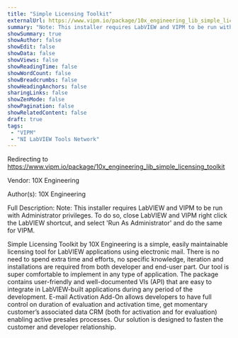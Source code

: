 ```yaml
---
title: "Simple Licensing Toolkit"
externalUrl: https://www.vipm.io/package/10x_engineering_lib_simple_licensing_toolkit
summary: "Note: This installer requires LabVIEW and VIPM to be run with Administrator privileges."
showSummary: true
showAuthor: false
showEdit: false
showData: false
showViews: false
showReadingTime: false
showWordCount: false
showBreadcrumbs: false
showHeadingAnchors: false
sharingLinks: false
showZenMode: false
showPagination: false
showRelatedContent: false
draft: true
tags:
 - "VIPM"
 - "NI LabVIEW Tools Network"
---
```


Redirecting to https://www.vipm.io/package/10x_engineering_lib_simple_licensing_toolkit

Vendor: 10X Engineering

Author(s): 10X Engineering
 
Full Description:
Note: This installer requires LabVIEW and VIPM to be run with Administrator privileges.  To do so, close LabVIEW and VIPM right click the LabVIEW shortcut, and select 'Run As Administrator' and do the same for VIPM. 

Simple Licensing Toolkit by 10X Engineering is a simple, easily maintainable licensing tool for LabVIEW applications using electronic mail. There is no need to spend extra time and efforts, no specific knowledge, iteration and installations are required from both developer and end-user part.
Our tool is super comfortable to implement in any type of application. The package contains user-friendly and well-documented VIs (API) that are easy to integrate in LabVIEW-built applications during any period of the development.
E-mail Activation Add-On allows developers to have full control on duration of evaluation and activation time,  get momentary customer’s associated data CRM (both for activation and for evaluation) enabling active presales processes.
Our solution is designed to fasten the customer and developer relationship.